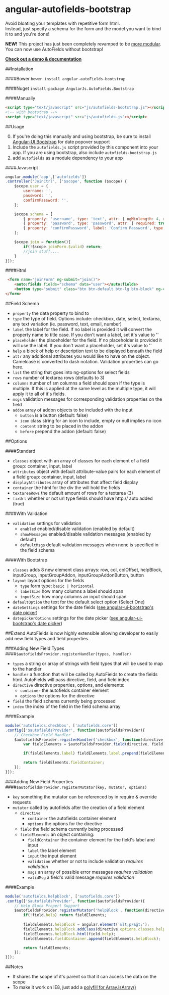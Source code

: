 angular-autofields-bootstrap
=============================

Avoid bloating your templates with repetitive form html.  
Instead, just specify a schema for the form and the model you want to bind it to and you're done!

**NEW!** This project has just been completely revamped to be [more modular](http://justmaier.github.io/angular-autoFields-bootstrap/#extend). You can now use AutoFields without bootstrap!

[**Check out a demo & documentation**](http://justmaier.github.io/angular-autoFields-bootstrap/#demo)

##Installation

####Bower
`bower install angular-autoFields-bootstrap`

####Nuget
`install-package AngularJs.AutoFields.Bootstrap`

####Manually
```html
<script type="text/javascript" src="js/autofields-bootstrap.js"></script>`
<!-- with bootstrap -->
<script type="text/javascript" src="js/autofields.js"></script>
```

##Usage

0. If you're doing this manually and using bootstrap, be sure to install [Angular-UI Bootstrap](https://github.com/angular-ui/bootstrap) for date popover support
1. Include the `autofields.js` script provided by this component into your app. If you are using bootstrap, also include `autofields-bootstrap.js`
2. add `autofields` as a module dependency to your app

####Javascript
```javascript
angular.module('app',['autofields'])
.controller('JoinCtrl', ['$scope', function ($scope) {
	$scope.user = {
		username: '',
		password: '',
		confirmPassword: '',
	};

	$scope.schema = [
		{ property: 'username', type: 'text', attr: { ngMinlength: 4, required: true }, msgs: {minlength: 'Needs to have at least 4 characters'} },
		{ property: 'password', type: 'password', attr: { required: true } },
		{ property: 'confirmPassword', label: 'Confirm Password', type: 'password', attr: { confirmPassword: 'user.password', required: true } }
	];

	$scope.join = function(){
		if(!$scope.joinForm.$valid) return;
		//join stuff....
	}
}]);
```

####Html
```html
 <form name="joinForm" ng-submit="join()">
    <auto:fields fields="schema" data="user"></auto:fields>
    <button type="submit" class="btn btn-default btn-lg btn-block" ng-class="{'btn-primary':joinForm.$valid}">Join</button>
</form>
```

##Field Schema

* `property` the data property to bind to
* `type` the type of field. Options include: checkbox, date, select, textarea, any text variation (ie. password, text, email, number)
* `label` the label for the field. If no label is provided it will convert the property name to title case. If you don't want a label, set it's value to ''
* `placeholder` the placeholder for the field. If no placeholder is provided it will use the label. If you don't want a placeholder, set it's value to ''
* `help` a block of help or description text to be displayed beneath the field
* `attr` any additional attributes you would like to have on the object. Camelcase is converted to dash notation. Validation properties can go here.
* `list` the string that goes into ng-options for select fields
* `rows` number of textarea rows (defaults to 3)
* `columns` number of sm columns a field should span if the type is multiple. If this is applied at the same level as the multiple type, it will apply it to all of it's fields.
* `msgs` validation messages for corresponding validation properties on the field
* `addon` array of addon objects to be included with the input
	* `button` is a button (default: false)
	* `icon` class string for an icon to include, empty or null implies no icon
	* `content` string to be placed in the addon
	* `before` prepend the addon (default: false)

##Options

####Standard
* `classes` object with an array of classes for each element of a field group: container, input, label
* `attributes` object with default attribute-value pairs for each element of a field group: container, input, label
* `displayAttributes` array of attributes that affect field display
* `container` the html for the div the will hold the fields
* `textareaRows` the default amount of rows for a textarea (3)
* `fixUrl` whether or not url type fields should have http:// auto added (true)

####With Validation
* `validation` settings for validation
	* `enabled` enabled/disable validation (enabled by default)
	* `showMessages` enabled/disable validation messages (enabled by default)
	* `defaultMsgs` default validation messages when none is specified in the field schema

####With Bootstrap
* `classes` adds 8 new element class arrays: row, col, colOffset, helpBlock, inputGroup, inputGroupAddon, inputGroupAddonButton, button
* `layout` layout options for the fields
	* `type` form type: `basic | horizontal`
	* `labelSize` how many columns a label should span
	* `inputSize` how many columns an input should span
* `defaultOption` the text for the default select option (Select One)
* `dateSettings` settings for the date fields ([see angular-ui-bootstrap's date picker](http://angular-ui.github.io/bootstrap/#/datepicker))
* `datepickerOptions` settings for the date picker ([see angular-ui-bootstrap's date picker](http://angular-ui.github.io/bootstrap/#/datepicker))

##Extend
AutoFields is now highly extensible allowing developer to easily add new field types and field properties.

###Adding New Field Types
####`$autofieldsProvider.registerHandler(types, handler)`
* `types` a string or array of strings with field types that will be used to map to the handler
* `handler` a function that will be called by AutoFields to create the fields html. AutoFields will pass directive, field, and field index
* `directive` directive properties, options, and elements:
	* `container` the autofields container element
	* `options` the options for the directive
* `field` the field schema currently being processed
* `index` the index of the field in the field schema array

####Example
```javascript
module('autofields.checkbox', ['autofields.core'])
.config(['$autofieldsProvider', function($autofieldsProvider){
	// Checkbox Field Handler
	$autofieldsProvider.registerHandler('checkbox', function(directive, field, index){
		var fieldElements = $autofieldsProvider.field(directive, field, '&lt;input/&gt;');

		if(fieldElements.label) fieldElements.label.prepend(fieldElements.input);

		return fieldElements.fieldContainer;
	});
}]);
```

###Adding New Field Properties
####`$autofieldsProvider.registerMutator(key, mutator, options)`
* `key` something the mutator can be referenced by in require & override requests
* `mutator` called by autofields after the creation of a field element
	* `directive`
		* `container` the autofields container element
		* `options` the options for the directive
	* `field` the field schema currently being processed
	* `fieldElements` an object containing:
		* `fieldContainer` the container element for the field's label and input
		* `label` the label element
		* `input` the input element
		* `validation` whether or not to include validation *requires validation*
		* `msgs` an array of possible error messages *requires validation*
		* `validMsg` a field's valid message *requires validation*

####Example
```javascript
module('autofields.helpblock', ['autofields.core'])
.config(['$autofieldsProvider', function($autofieldsProvider){
	// Help Block Propert Support
	$autofieldsProvider.registerMutator('helpBlock', function(directive, field, fieldElements){
		if(!field.help) return fieldElements;
		
		fieldElements.helpBlock = angular.element('&lt;p/&gt;');
		fieldElements.helpBlock.addClass(directive.options.classes.helpBlock.join(' '))
		fieldElements.helpBlock.html(field.help);
		fieldElements.fieldContainer.append(fieldElements.helpBlock);

		return fieldElements;
	});
}]);
```

##Notes
* It shares the scope of it's parent so that it can access the data on the scope
* To make it work on IE8, just add a [polyfill for Array.isArray()](https://developer.mozilla.org/fr/docs/JavaScript/Reference/Global_Objects/Array/isArray)
